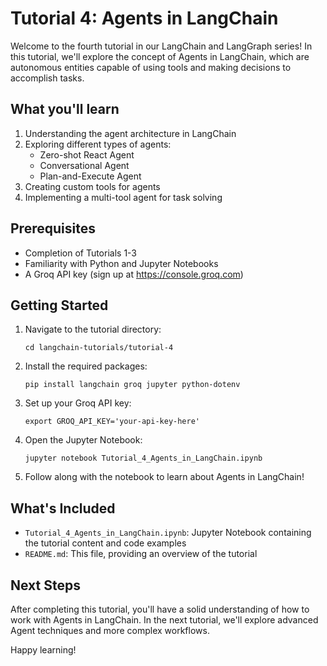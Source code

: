 # Tutorial 4: Agents in LangChain

Welcome to the fourth tutorial in our LangChain and LangGraph series! In this tutorial, we'll explore the concept of Agents in LangChain, which are autonomous entities capable of using tools and making decisions to accomplish tasks.

## What you'll learn

1. Understanding the agent architecture in LangChain
2. Exploring different types of agents:
   - Zero-shot React Agent
   - Conversational Agent
   - Plan-and-Execute Agent
3. Creating custom tools for agents
4. Implementing a multi-tool agent for task solving

## Prerequisites

- Completion of Tutorials 1-3
- Familiarity with Python and Jupyter Notebooks
- A Groq API key (sign up at https://console.groq.com)

## Getting Started

1. Navigate to the tutorial directory:
   ```
   cd langchain-tutorials/tutorial-4
   ```

2. Install the required packages:
   ```
   pip install langchain groq jupyter python-dotenv
   ```

3. Set up your Groq API key:
   ```
   export GROQ_API_KEY='your-api-key-here'
   ```

4. Open the Jupyter Notebook:
   ```
   jupyter notebook Tutorial_4_Agents_in_LangChain.ipynb
   ```

5. Follow along with the notebook to learn about Agents in LangChain!

## What's Included

- `Tutorial_4_Agents_in_LangChain.ipynb`: Jupyter Notebook containing the tutorial content and code examples
- `README.md`: This file, providing an overview of the tutorial

## Next Steps

After completing this tutorial, you'll have a solid understanding of how to work with Agents in LangChain. In the next tutorial, we'll explore advanced Agent techniques and more complex workflows.

Happy learning!